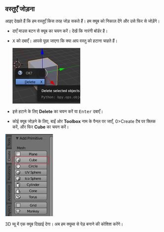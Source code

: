 ## वस्तुएँ जोड़ना

आइए देखते हैं कि हम वस्तुएँ किस तरह जोड़ सकते हैं। हम क्यूब को निकाल देंगे और उसे फिर से जोड़ेंगे।

+ दाएँ माउस बटन से क्यूब का चयन करें। देखें कि नारंगी बॉर्डर है।

+ <kbd>X</kbd> को दबाएँ। आपसे पूछा जाएगा कि क्या आप वस्तु को हटाना चाहते हैं।
    
    ![वस्तु को हटाएँ](images/delete-object.png)

+ इसे हटाने के लिए **Delete** का चयन करें या <kbd>Enter</kbd> दबाएँ।

+ कोई क्यूब जोड़ने के लिए, बाईं ओर **Toolbox** नाम के पैनल पर जाएँ, 0>Create</strong> टैब पर क्लिक करें, और फिर **Cube** का चयन करें।

![क्यूब का चयन करें](images/select-cube.png)

3D व्यू में एक क्यूब दिखाई देगा। अब हम क्यूब्स से पेड़ बनाने की कोशिश करेंगे।